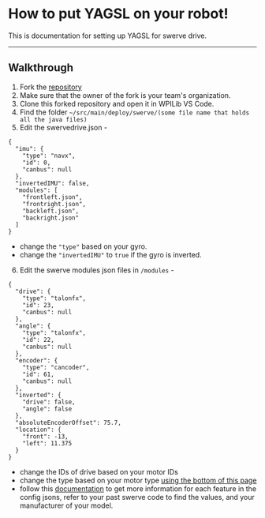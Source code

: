 # How to put YAGSL on your robot!
This is documentation for setting up YAGSL for swerve drive.

---
## Walkthrough

1. Fork the [repository](https://github.com/Chicago-Robotics-Alliance/2025_CRA_Commons)
2. Make sure that the owner of the fork is your team's organization.
3. Clone this forked repository and open it in WPILib VS Code.
4. Find the folder ```~/src/main/deploy/swerve/(some file name that holds all the java files)```
5. Edit the swervedrive.json -
~~~
{
  "imu": {
    "type": "navx",
    "id": 0,
    "canbus": null
  },
  "invertedIMU": false,
  "modules": [
    "frontleft.json",
    "frontright.json",
    "backleft.json",
    "backright.json"
  ]
}
~~~
- change the ```"type"``` based on your gyro.
- change the ```"invertedIMU"``` to ```true``` if the gyro is inverted.
6. Edit the swerve modules json files in ```/modules``` -
~~~
{
  "drive": {
    "type": "talonfx",
    "id": 23,
    "canbus": null
  },
  "angle": {
    "type": "talonfx",
    "id": 22,
    "canbus": null
  },
  "encoder": {
    "type": "cancoder",
    "id": 61,
    "canbus": null
  },
  "inverted": {
    "drive": false,
    "angle": false
  },
  "absoluteEncoderOffset": 75.7,
  "location": {
    "front": -13,
    "left": 11.375
  }
}
~~~
- change the IDs of drive based on your motor IDs
- change the type based on your motor type [using the bottom of this page](https://docs.yagsl.com/devices/motor-controllers)
- follow this [documentation](https://docs.yagsl.com/configuring-yagsl/configuration/swerve-module-configuration) to get more information for each feature in the config jsons, refer to your past swerve code to find the values, and your manufacturer of your model.
